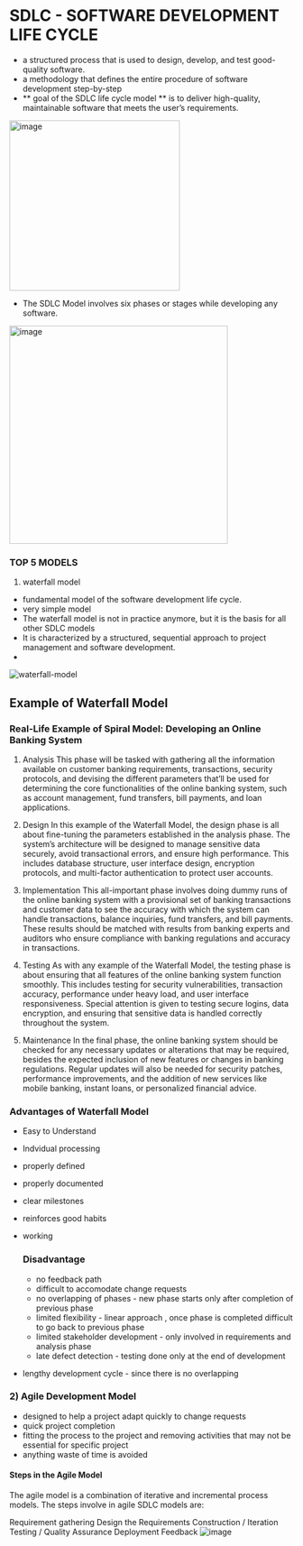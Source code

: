 # SDLC - SOFTWARE DEVELOPMENT LIFE CYCLE
- a structured process that is used to design, develop, and test good-quality software.
- a methodology that defines the entire procedure of software development step-by-step
- ** goal of the SDLC life cycle model ** is to deliver high-quality, maintainable software that meets the user’s requirements.
<img width="302" alt="image" src="https://github.com/user-attachments/assets/196f2078-2fb9-4d13-a275-8e45789e2c76" />

- The SDLC Model involves six phases or stages while developing any software.

<img width="387" alt="image" src="https://github.com/user-attachments/assets/617e8353-5c4a-425d-adb3-e0b5ec9718eb" />

### TOP 5 MODELS

1) waterfall model
- fundamental model of the software development life cycle.
- very simple model
- The waterfall model is not in practice anymore, but it is the basis for all other SDLC models
- It is characterized by a structured, sequential approach to project management and software development.
- 
![waterfall-model](https://github.com/user-attachments/assets/52cc4ebe-c4ad-4a3e-8db4-7e34d94ff121)


## Example of Waterfall Model

### Real-Life Example of Spiral Model: Developing an Online Banking System

1) Analysis
This phase will be tasked with gathering all the information available on customer banking requirements, transactions, security protocols, and devising the different parameters that’ll be used for determining the core functionalities of the online banking system, such as account management, fund transfers, bill payments, and loan applications.

2) Design
In this example of the Waterfall Model, the design phase is all about fine-tuning the parameters established in the analysis phase. The system’s architecture will be designed to manage sensitive data securely, avoid transactional errors, and ensure high performance. This includes database structure, user interface design, encryption protocols, and multi-factor authentication to protect user accounts.

3) Implementation
This all-important phase involves doing dummy runs of the online banking system with a provisional set of banking transactions and customer data to see the accuracy with which the system can handle transactions, balance inquiries, fund transfers, and bill payments. These results should be matched with results from banking experts and auditors who ensure compliance with banking regulations and accuracy in transactions.

4) Testing
As with any example of the Waterfall Model, the testing phase is about ensuring that all features of the online banking system function smoothly. This includes testing for security vulnerabilities, transaction accuracy, performance under heavy load, and user interface responsiveness. Special attention is given to testing secure logins, data encryption, and ensuring that sensitive data is handled correctly throughout the system.

5) Maintenance
In the final phase, the online banking system should be checked for any necessary updates or alterations that may be required, besides the expected inclusion of new features or changes in banking regulations. Regular updates will also be needed for security patches, performance improvements, and the addition of new services like mobile banking, instant loans, or personalized financial advice.

### Advantages of Waterfall Model

* Easy to Understand
* Indvidual processing
* properly defined
* properly documented
* clear milestones
* reinforces good habits
* working

  ### Disadvantage

  * no feedback path
  * difficult to accomodate change requests
  * no overlapping of phases - new phase starts only after completion of previous phase
  * limited flexibility - linear approach , once phase is completed difficult to go back to previous phase
  * limited stakeholder development - only involved in requirements and analysis phase
  * late defect detection -
  testing done only at the end of development
* lengthy development cycle - since there is no overlapping

### 2) Agile Development Model

  - designed to help a project adapt quickly to change requests
  - quick project completion
  - fitting the process to the project and removing activities that may not be essential for specific project
  - anything waste of time is avoided

#### Steps in the Agile Model

The agile model is a combination of iterative and incremental process models. The steps involve in agile SDLC models are: 

   Requirement gathering
   Design the Requirements
   Construction / Iteration
   Testing / Quality Assurance
   Deployment
   Feedback
![image](https://github.com/user-attachments/assets/2a29dced-fdd8-4c71-b8ba-0d303793ea49)


